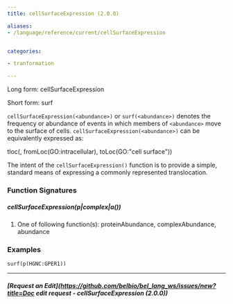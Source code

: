 ```yaml
---
title: cellSurfaceExpression (2.0.0)

aliases:
- /language/reference/current/cellSurfaceExpression


categories:

- tranformation

---
```

<!-- COMPUTER GENERATED PAGE!!! DO NOT EDIT DIRECTLY  -->
<!--    must be changed in scripts/templates.py which is processed by scripts/update_refs.py -->

Long form: cellSurfaceExpression

Short form: surf

`cellSurfaceExpression(<abundance>)` or `surf(<abundance>)` denotes the frequency or abundance of events in which members of `<abundance>` move to the surface of cells. `cellSurfaceExpression(<abundance>)` can be equivalently expressed as:

tloc(<abundance>, fromLoc(GO:intracellular), toLoc(GO:"cell surface"))

The intent of the `cellSurfaceExpression()` function is to provide a simple, standard means of expressing a commonly represented translocation.




### Function Signatures

##### cellSurfaceExpression(p|complex|a())

1. One of following function(s): proteinAbundance, complexAbundance, abundance



### Examples


    surf(p(HGNC:GPER1))



---
##### [Request an Edit](https://github.com/belbio/bel_lang_ws/issues/new?title=Doc edit request - cellSurfaceExpression (2.0.0))